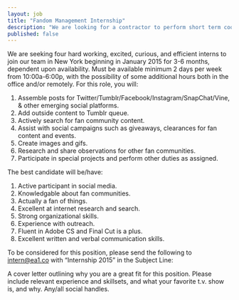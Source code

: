 ```yaml
---
layout: job
title: "Fandom Management Internship"
description: "We are looking for a contractor to perform short term coolness management for one of our TV network clients for 12 weeks"
published: false
---
```


We are seeking four hard working, excited, curious, and efficient interns to join our team in New York beginning in January 2015 for 3-6 months, dependent upon availability.  Must be available minimum 2 days per week from 10:00a-6:00p, with the possibility of some additional hours both in the office and/or remotely.
For this role, you will:

1. Assemble posts for Twitter/Tumblr/Facebook/Instagram/SnapChat/Vine, & other emerging social platforms.
2. Add outside content to Tumblr queue.
3. Actively search for fan community content.
4. Assist with social campaigns such as giveaways, clearances for fan content and events.
5. Create images and gifs.
6. Research and share observations for other fan communities.
7. Participate in special projects and perform other duties as assigned.

The best candidate will be/have:

1. Active participant in social media.
2. Knowledgable about fan communities.
3. Actually a fan of things.
4. Excellent at internet research and search.
5. Strong organizational skills.
6. Experience with outreach.
7. Fluent in Adobe CS and Final Cut is a plus.
8. Excellent written and verbal communication skills.

To be considered for this position, please send the following to intern@ea1.co with “Internship 2015” in the Subject Line:

A cover letter outlining why you are a great fit for this position.  Please include relevant experience and skillsets, and what your favorite t.v. show is, and why.
Any/all social handles.
